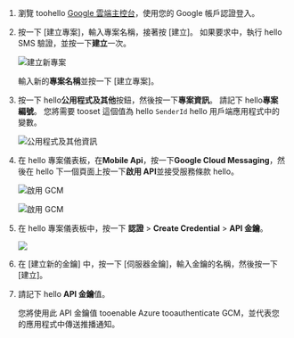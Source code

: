 
1. 瀏覽 toohello [Google 雲端主控台](https://console.developers.google.com/project)，使用您的 Google 帳戶認證登入。 
2. 按一下 [建立專案]，輸入專案名稱，接著按 [建立]。 如果要求中，執行 hello SMS 驗證，並按一下**建立**一次。
   
    ![建立新專案](./media/mobile-services-enable-google-cloud-messaging/mobile-services-google-new-project.png)   
   
     輸入新的**專案名稱**並按一下 [建立專案]。
3. 按一下 hello**公用程式及其他**按鈕，然後按一下**專案資訊**。 請記下 hello**專案編號**。 您將需要 tooset 這個值為 hello `SenderId` hello 用戶端應用程式中的變數。
   
    ![公用程式及其他資訊](./media/mobile-services-enable-google-cloud-messaging/notification-hubs-utilities-and-more.png)
4. 在 hello 專案儀表板，在**Mobile Api**，按一下**Google Cloud Messaging**，然後在 hello 下一個頁面上按一下**啟用 API**並接受服務條款 hello。 
   
    ![啟用 GCM](./media/mobile-services-enable-google-cloud-messaging/enable-GCM.png)
   
    ![啟用 GCM](./media/mobile-services-enable-google-cloud-messaging/enable-gcm-2.png) 
5. 在 hello 專案儀表板中，按一下 **認證** > **Create Credential** > **API 金鑰**。 
   
    ![](./media/mobile-services-enable-google-cloud-messaging/mobile-services-google-create-server-key.png)
6. 在 [建立新的金鑰] 中，按一下 [伺服器金鑰]，輸入金鑰的名稱，然後按一下 [建立]。
7. 請記下 hello **API 金鑰**值。
   
    您將使用此 API 金鑰值 tooenable Azure tooauthenticate GCM，並代表您的應用程式中傳送推播通知。

